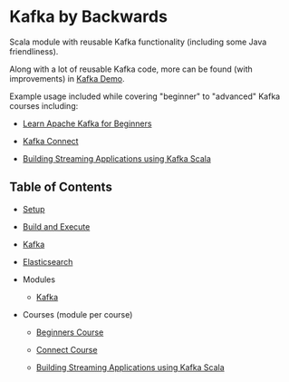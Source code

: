 # Kafka by Backwards

Scala module with reusable Kafka functionality (including some Java friendliness).

Along with a lot of reusable Kafka code, more can be found (with improvements) in [Kafka Demo](https://github.com/backwards-limited/kafka-demo).

Example usage included while covering "beginner" to "advanced" Kafka courses including:

- [Learn Apache Kafka for Beginners](https://www.udemy.com/apache-kafka)

- [Kafka Connect](https://www.udemy.com/kafka-connect)

- [Building Streaming Applications using Kafka Scala](https://www.udemy.com/build-streaming-applications-using-apache-kafka-and-scala)

## Table of Contents

- [Setup](docs/setup.md)

- [Build and Execute](docs/build-and-execute.md)

- [Kafka](docs/kafka.md)

- [Elasticsearch](docs/elasticsearch.md)

- Modules

  - [Kafka](kafka/README.md)

- Courses (module per course)

  - [Beginners Course](courses/beginners-course/README.md)
  
  - [Connect Course](courses/connect-course/README.md)
  
  - [Building Streaming Applications using Kafka Scala](courses/streaming-kafka-course/README.md)